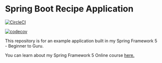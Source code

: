 # Spring Boot Recipe Application

[![CircleCI](https://circleci.com/gh/springframeworkguru/spring5-recipe-app.svg?style=svg)](https://circleci.com/gh/springframeworkguru/spring5-recipe-app)

[![codecov](https://codecov.io/gh/springframeworkguru/spring5-mysql-recipe-app/branch/master/graph/badge.svg)](https://codecov.io/gh/springframeworkguru/spring5-mysql-recipe-app)

This repository is for an example application built in my Spring Framework 5 - Beginner to Guru.

You can learn about my Spring Framework 5 Online course [here.](http://courses.springframework.guru/p/spring-framework-5-begginer-to-guru/?product_id=363173)